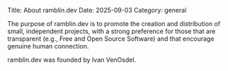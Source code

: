Title: About ramblin.dev
Date: 2025-09-03
Category: general

The purpose of ramblin.dev is to promote the creation and distribution of small, independent projects, with a strong preference for those that are transparent (e.g., Free and Open Source Software) and that encourage genuine human connection.

ramblin.dev was founded by Ivan VenOsdel.
